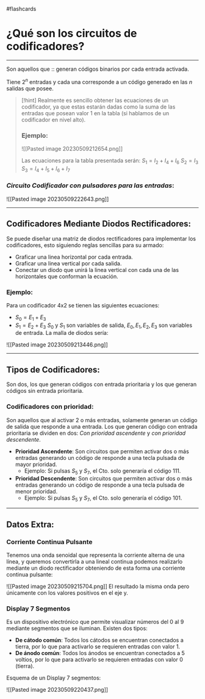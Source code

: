 #flashcards 
# ¿Qué son los circuitos de codificadores?
---
Son aquellos que :: generan códigos binarios por cada entrada activada.
<!--SR:!2023-05-16,23,290-->
Tiene $2^n$ entradas y cada una corresponde a un código generado en las $n$ salidas que posee.

> [!hint]
> Realmente es sencillo obtener las ecuaciones de un codificador, ya que estas estarán dadas como la suma de las entradas que posean valor 1 en la tabla (si hablamos de un codificador en nivel alto). 
> ### Ejemplo:
> ![[Pasted image 20230509212654.png]]
> 
> Las ecuaciones para la tabla presentada serán:
> $S_1=I_2+I_4+I_6$
> $S_2=I_3$
> $S_3=I_4+I_5+I_6+I_7$

### *Circuito Codificador con pulsadores para las entradas*:
![[Pasted image 20230509222643.png]]
___
## Codificadores Mediante Diodos Rectificadores:
Se puede diseñar una matriz de diodos rectificadores para implementar los codificadores, esto siguiendo reglas sencillas para su armado:
- Graficar una linea horizontal por cada entrada.
- Graficar una linea vertical por cada salida.
- Conectar un diodo que unirá la linea vertical con cada una de las horizontales que conforman la ecuación.
### Ejemplo:
Para un codificador 4x2 se tienen las siguientes ecuaciones:
- $S_0=E_1+E_3$
- $S_1=E_2+E_3$
$S_0$ y $S_1$ son variables de salida, $E_0,E_1,E_2,E_3$ son variables de entrada.
La malla de diodos sería:

![[Pasted image 20230509213446.png]]

___
## Tipos de Codificadores:
Son dos, los que generan códigos con entrada prioritaria y los que generan códigos sin entrada prioritaria.
### Codificadores con prioridad:
Son aquellos que al activar 2 o más entradas, solamente generan un código de salida que responde a una entrada.
Los que generan código con entrada prioritaria se dividen en dos: *Con prioridad ascendente* y *con prioridad descendente*.
- **Prioridad Ascendente**: Son circuitos que permiten activar dos o más entradas generando un código de responde a una tecla pulsada de mayor prioridad.
	- Ejemplo: Si pulsas $S_5$ y $S_7$, el Cto. solo generaría el código 111.
- **Prioridad Descendente**: Son circuitos que permiten activar dos o más entradas generando un código de responde a una tecla pulsada de menor prioridad.
	- Ejemplo: Si pulsas $S_5$ y $S_7$, el Cto. solo generaría el código 101.
---
## Datos Extra:
### Corriente Continua Pulsante
Tenemos una onda senoidal que representa la corriente alterna de una línea, y queremos convertirla a una lineal continua podemos realizarlo mediante un diodo rectificador obteniendo de esta forma una corriente continua pulsante:

![[Pasted image 20230509215704.png]]
El resultado la misma onda pero únicamente con los valores positivos en el eje y.
### Display 7 Segmentos
Es un dispositivo electrónico que permite visualizar números del 0 al 9 mediante segmentos que se iluminan. Existen dos tipos:
- **De cátodo común**: Todos los cátodos se encuentran conectados a tierra, por lo que para activarlo se requieren entradas con valor 1.
- **De ánodo común**: Todos los ánodos se encuentran conectados a 5 voltios, por lo que para activarlo se requieren entradas con valor 0 (tierra).

Esquema de un Display 7 segmentos:

![[Pasted image 20230509220437.png]]